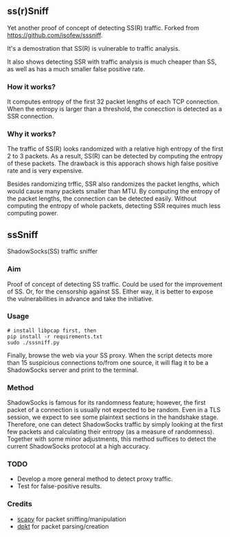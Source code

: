 ss(r)Sniff
-------

Yet another proof of concept of detecting SS(R) traffic. Forked from https://github.com/isofew/sssniff.

It's a demostration that SS(R) is vulnerable to traffic analysis.

It also shows detecting SSR with traffic analysis is much cheaper than SS, as well as has a much smaller false positive
rate.

### How it works?

It computes entropy of the first 32 packet lengths of each TCP connection. When the entropy is larger than a threshold, the
conecction is detected as a SSR connection.

### Why it works?

The traffic of SS(R) looks randomized with a relative high entropy of the first 2 to 3 packets. As a result, SS(R) can be detected by computing the entropy of these packets. The drawback is this apporach shows high false positive rate and is very expensive.

Besides randomizing trffic, SSR also randomizes the packet lengths, which would cause many packets smaller than MTU. By
computing the entropy of the packet lengths, the connection can be detected easily. Without computing the entropy of
whole packets, detecting SSR requires much less computing power.

ssSniff
------
ShadowSocks(SS) traffic sniffer

### Aim
Proof of concept of detecting SS traffic. Could be used for the improvement of SS. Or, for the censorship against SS. Either way, it is better to expose the vulnerabilities in advance and take the initiative.

### Usage
```
# install libpcap first, then
pip install -r requirements.txt
sudo ./sssniff.py
```
Finally, browse the web via your SS proxy. When the script detects more than 15 suspicious connections to/from one source, it will flag it to be a ShadowSocks server and print to the terminal.

### Method
ShadowSocks is famous for its randomness feature; however, the first packet of a connection is usually not expected to be random. Even in a TLS session, we expect to see some plaintext sections in the handshake stage. Therefore, one can detect ShadowSocks traffic by simply looking at the first few packets and calculating their entropy (as a measure of randomness). Together with some minor adjustments, this method suffices to detect the current ShadowSocks protocol at a high accuracy.

### TODO
* Develop a more general method to detect proxy traffic.
* Test for false-positive results.

### Credits
* [scapy](http://www.secdev.org/projects/scapy/) for packet sniffing/manipulation
* [dpkt](https://github.com/kbandla/dpkt) for packet parsing/creation
